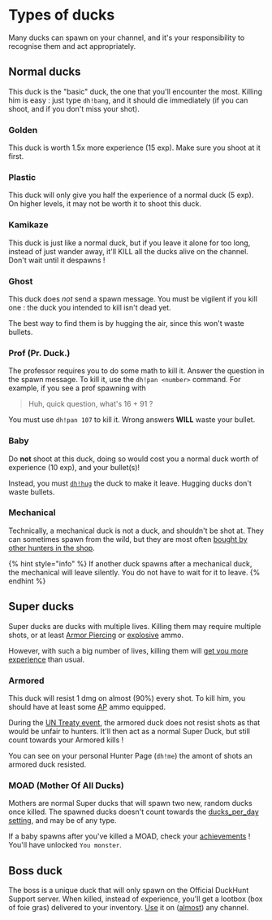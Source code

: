 # Types of ducks

Many ducks can spawn on your channel, and it's your responsibility to recognise them and act appropriately.

## Normal ducks

This duck is the "basic" duck, the one that you'll encounter the most. Killing him is easy : just type `dh!bang`, and it
should die immediately (if you can shoot, and if you don't miss your shot).

### Golden

This duck is worth 1.5x more experience (15 exp). Make sure you shoot at it first.

### Plastic

This duck will only give you half the experience of a normal duck (5 exp). On higher levels, it may not be worth it to
shoot this duck.

### Kamikaze

This duck is just like a normal duck, but if you leave it alone for too long, instead of just wander away, it'll KILL
all the ducks alive on the channel. Don't wait until it despawns !

### Ghost

This duck does *not* send a spawn message. You must be vigilent if you kill one : the duck you intended to kill isn't
dead yet.

The best way to find them is by hugging the air, since this won't waste bullets.

### Prof (Pr. Duck.)

The professor requires you to do some math to kill it. Answer the question in the spawn message. To kill it, use the
`dh!pan <number>` command. For example, if you see a prof spawning with

> Huh, quick question, what's 16 + 91 ?

You must use `dh!pan 107` to kill it. Wrong answers **WILL** waste your bullet.

### Baby

Do **not** shoot at this duck, doing so would cost you a normal duck worth of experience (10 exp), and your bullet(s)!

Instead, you must [`dh!hug`](https://duckhunt.me/commands/hug) the duck to make it leave. Hugging ducks don't
waste bullets.

### Mechanical

Technically, a mechanical duck is not a duck, and shouldn't be shot at. They can sometimes spawn from the wild, but they
are most often [bought by other hunters in the shop](https://duckhunt.me/commands/shop/mechanical).

{% hint style="info" %} If another duck spawns after a mechanical duck, the mechanical will leave silently. You do not
have to wait for it to leave. {% endhint %}

## Super ducks

Super ducks are ducks with multiple lives. Killing them may require multiple shots, or at
least [Armor Piercing](https://duckhunt.me/commands/shop/ap) or
[explosive](https://duckhunt.me/commands/shop/explosive) ammo.

However, with such a big number of lives, killing them
will [get you more experience](https://duckhunt.me/docs/bot-administration/edit-settings-settings-list#experience-related-settings)
than usual.

### Armored

This duck will resist 1 dmg on almost (90%) every shot. To kill him, you should have at least
some [AP](https://duckhunt.me/commands/shop/ap) ammo equipped.

During the [UN Treaty event](https://duckhunt.me/docs/players-guide/events#un-treaty), the armored duck does not
resist shots as that would be unfair to hunters. It'll then act as a normal Super Duck, but still count towards your
Armored kills !

You can see on your personal Hunter Page (`dh!me`) the amont of shots an armored duck resisted.

### MOAD (Mother Of All Ducks)

Mothers are normal Super ducks that will spawn two new, random ducks once killed. The spawned ducks doesn't count
towards the [ducks_per_day setting](http://127.0.0.1:8000/commands/settings/ducks_per_day), and may be of any
type.

If a baby spawns after you've killed a MOAD, check your [achievements](achievements-guide.md) ! You'll have
unlocked `You monster`.

## Boss duck

The boss is a unique duck that will only spawn on the Official DuckHunt Support server. When killed, instead of
experience, you'll get a lootbox (box of foie gras) delivered to your
inventory. [Use](https://duckhunt.me/commands/inventory/use) it
on ([almost](https://duckhunt.me/commands/settings/allow_global_items)) any channel.



